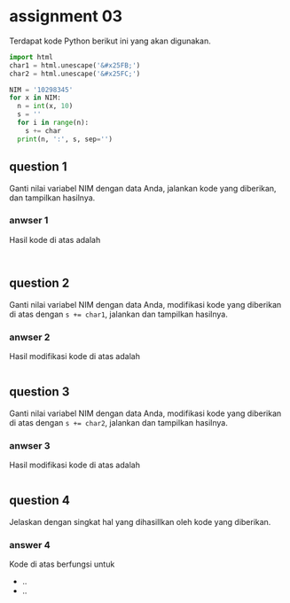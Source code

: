 # assignment 03
Terdapat kode Python berikut ini yang akan digunakan.
```python
import html
char1 = html.unescape('&#x25FB;')
char2 = html.unescape('&#x25FC;')

NIM = '10298345'
for x in NIM:
  n = int(x, 10)
  s = ''
  for i in range(n):
    s += char
  print(n, ':', s, sep='')
```

## question 1
Ganti nilai variabel NIM dengan data Anda, jalankan kode yang diberikan, dan tampilkan hasilnya.

### anwser 1
Hasil kode di atas adalah
```


```

## question 2
Ganti nilai variabel NIM dengan data Anda, modifikasi kode yang diberikan di atas dengan `s += char1`, jalankan dan tampilkan hasilnya.

### anwser 2
Hasil modifikasi kode di atas adalah
```
```

## question 3
Ganti nilai variabel NIM dengan data Anda, modifikasi kode yang diberikan di atas dengan `s += char2`, jalankan dan tampilkan hasilnya.

### anwser 3
Hasil modifikasi kode di atas adalah
```
```

## question 4
Jelaskan dengan singkat hal yang dihasillkan oleh kode yang diberikan.

### answer 4
Kode di atas berfungsi untuk
+ ..
+ ..
